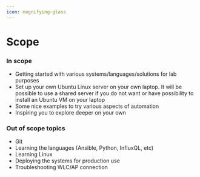 ```yaml
---
icon: magnifying-glass
---
```


# Scope

### In scope

* Getting started with various systems/languages/solutions for lab purposes
* Set up your own Ubuntu Linux server on your own laptop. It will be possible to use a shared server if you do not want or have possibility to install an Ubuntu VM on your laptop
* Some nice examples to try various aspects of automation
* Inspiring you to explore deeper on your own

### Out of scope topics

* Git
* Learning the languages (Ansible, Python, InfluxQL, etc)
* Learning Linux
* Deploying the systems for production use
* Troubleshooting WLC/AP connection
